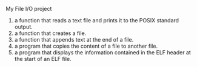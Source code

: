 My File I/O project
1. a function that reads a text file and prints it to the POSIX standard output.
2. a function that creates a file.
3. a function that appends text at the end of a file.
4.  a program that copies the content of a file to another file.
5. a program that displays the information contained in the ELF header at the start of an ELF file. 

